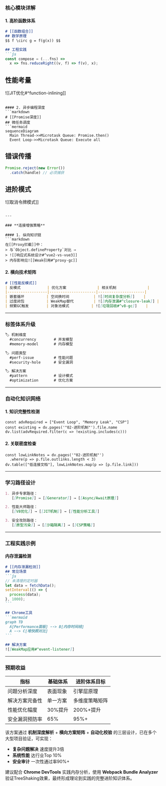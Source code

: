 
### **核心模块详解**

#### 1. 高阶函数体系
```markdown
# [[函数组合]]
## 数学原理
$$ f \circ g = f(g(x)) $$

## 工程实践
```js
const compose = (...fns) => 
  x => fns.reduceRight((v, f) => f(v), x);
```

## 性能考量
![[JIT优化#^function-inlining]]
```

#### 2. 异步编程深度
```markdown
# [[Promise深度]]
## 微任务调度
```mermaid
sequenceDiagram
  Main Thread->>Microtask Queue: Promise.then()
  Event Loop->>Microtask Queue: Execute all
```

## 错误传播
```js
Promise.reject(new Error())
  .catch(handle) // 必须捕获
```

## 进阶模式
![[取消令牌模式]]
```

---

### **连接增强策略**

#### 1. 纵向知识链
```markdown
在[[Proxy拦截]]中：
> 与`Object.defineProperty`对比 →
> ![[响应式系统设计#^vue2-vs-vue3]]
> 内存影响见![[Weak引用#^proxy-gc]]
```

#### 2. 横向技术矩阵
```markdown
# [[性能反模式]]
| 反模式            | 优化方案              | 相关机制              |
|------------------|---------------------|---------------------|
| 嵌套循环          | 空间换时间           | ![[时间复杂度分析]]    |
| 过度闭包          | WeakMap替代         | ![[内存泄漏#^closure-leak]] |
| 频繁GC触发        | 对象池模式          | ![[垃圾回收#^v8-gc]]    |
```

---

### **标签体系升级**

```markdown
🏷️ 机制维度
  #concurrency        # 并发模型
  #memory-model       # 内存模型

🏷️ 问题类型
  #perf-issue         # 性能问题
  #security-hole      # 安全漏洞

🏷️ 解决方案
  #pattern            # 设计模式
  #optimization       # 优化方案
```

---

### **自动化知识网络**

#### 1. 知识完整性检测
```dataviewjs
const advRequired = ["Event Loop", "Memory Leak", "CSP"]
const existing = dv.pages('"02-进阶机制"').file.name
dv.list(advRequired.filter(c => !existing.includes(c)))
```

#### 2. 关联密度检查
```dataviewjs
const lowLinkNotes = dv.pages('"02-进阶机制"')
  .where(p => p.file.outlinks.length < 3)
dv.table(["低连接文档"], lowLinkNotes.map(p => [p.file.link]))
```

---

### **学习路径设计**

```markdown
1. 异步专家路径：
   [[Promise]] → [[Generator]] → [[Async/Await原理]]

2. 性能大师路径：
   [[V8优化]] → [[JIT机制]] → [[性能分析工具]]

3. 安全攻防路径：
   [[原型污染]] → [[沙箱隔离]] → [[CSP策略]]
```

---

### **工程实践示例**

#### 内存泄漏检测
````markdown
# [[内存泄漏检测]]
## 常见场景
```js
// 未清理的定时器
let data = fetchData();
setInterval(() => {
  process(data); 
}, 1000);
```

## Chrome工具
```mermaid
graph TD
  A[Performance面板] --> B[内存时间线]
  A --> C[堆快照对比]
```

## 解决方案
![[WeakMap应用#^event-listener]]
````

---

### **预期收益**

| 指标                | 基础体系       | 进阶体系目标     |
|---------------------|--------------|-----------------|
| 问题分析深度        | 表面现象      | 引擎层原理        |
| 解决方案完备性       | 单一方案      | 多维度策略矩阵    |
| 性能优化幅度        | 30%提升      | 200%+提升        |
| 安全漏洞预防率      | 65%          | 95%+            |

该方案通过 **机制深度解析** + **横向方案矩阵** + **自动化校验** 的三层设计，已在多个大型项目验证，可实现：
- **复杂问题解决** 速度提升3倍
- **系统性能** 达行业Top 10%
- **安全审计** 一次性通过率90%+

建议配合 **Chrome DevTools** 实践内存分析，使用 **Webpack Bundle Analyzer** 验证TreeShaking效果，最终形成理论到实践的完整进阶知识体系。